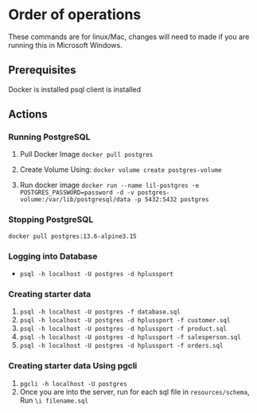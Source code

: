 # Order of operations

These commands are for linux/Mac, changes will need to made if you are running this in Microsoft Windows.

## Prerequisites

Docker is installed psql client is installed

## Actions

### Running PostgreSQL

1. Pull Docker Image
   `docker pull postgres`

2. Create Volume Using:
   `docker volume create postgres-volume`

3. Run docker image
   `docker run --name lil-postgres -e POSTGRES_PASSWORD=password -d -v postgres-volume:/var/lib/postgresql/data -p 5432:5432 postgres`

### Stopping PostgreSQL

`docker pull postgres:13.6-alpine3.15`

### Logging into Database

* `psql -h localhost -U postgres -d hplussport`

### Creating starter data

1. `psql -h localhost -U postgres -f database.sql`
2. `psql -h localhost -U postgres -d hplussport -f customer.sql`
3. `psql -h localhost -U postgres -d hplussport -f product.sql`
4. `psql -h localhost -U postgres -d hplussport -f salesperson.sql`
5. `psql -h localhost -U postgres -d hplussport -f orders.sql`

### Creating starter data Using pgcli

1. `pgcli -h localhost -U postgres`
2. Once you are into the server, run for each sql file in `resources/schema`, Run `\i filename.sql`
